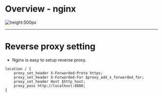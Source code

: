 # Overview - nginx

![height:500px](./images/25_tileserver-gl.png)

---

# Reverse proxy setting

- Nginx is easy to setup reverse proxy.

```nginx
location / {
    proxy_set_header X-Forwarded-Proto https;
    proxy_set_header X-Forwarded-For $proxy_add_x_forwarded_for;
    proxy_set_header Host $http_host;
    proxy_pass http://localhost:8080;
}
```
